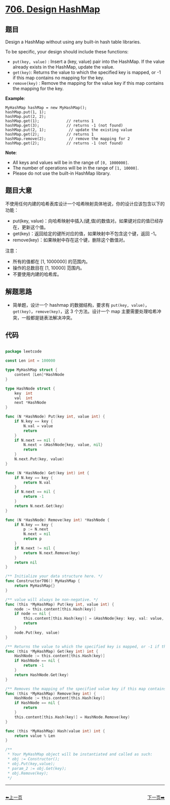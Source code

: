 # [706. Design HashMap](https://leetcode.com/problems/design-hashmap/)


## 题目

Design a HashMap without using any built-in hash table libraries.

To be specific, your design should include these functions:

- `put(key, value)` : Insert a (key, value) pair into the HashMap. If the value already exists in the HashMap, update the value.
- `get(key)`: Returns the value to which the specified key is mapped, or -1 if this map contains no mapping for the key.
- `remove(key)` : Remove the mapping for the value key if this map contains the mapping for the key.

**Example**:

    MyHashMap hashMap = new MyHashMap();
    hashMap.put(1, 1);          
    hashMap.put(2, 2);         
    hashMap.get(1);            // returns 1
    hashMap.get(3);            // returns -1 (not found)
    hashMap.put(2, 1);          // update the existing value
    hashMap.get(2);            // returns 1 
    hashMap.remove(2);          // remove the mapping for 2
    hashMap.get(2);            // returns -1 (not found)

**Note**:

- All keys and values will be in the range of `[0, 1000000]`.
- The number of operations will be in the range of `[1, 10000]`.
- Please do not use the built-in HashMap library.


## 题目大意

不使用任何内建的哈希表库设计一个哈希映射具体地说，你的设计应该包含以下的功能：

- put(key, value)：向哈希映射中插入(键,值)的数值对。如果键对应的值已经存在，更新这个值。
- get(key)：返回给定的键所对应的值，如果映射中不包含这个键，返回 -1。
- remove(key)：如果映射中存在这个键，删除这个数值对。

注意：

- 所有的值都在 [1, 1000000] 的范围内。
- 操作的总数目在 [1, 10000] 范围内。
- 不要使用内建的哈希库。


## 解题思路


- 简单题，设计一个 hashmap 的数据结构，要求有 `put(key, value)`，`get(key)`，`remove(key)`，这 3 个方法。设计一个 map 主要需要处理哈希冲突，一般都是链表法解决冲突。


## 代码

```go

package leetcode

const Len int = 100000

type MyHashMap struct {
	content [Len]*HashNode
}

type HashNode struct {
	key  int
	val  int
	next *HashNode
}

func (N *HashNode) Put(key int, value int) {
	if N.key == key {
		N.val = value
		return
	}
	if N.next == nil {
		N.next = &HashNode{key, value, nil}
		return
	}
	N.next.Put(key, value)
}

func (N *HashNode) Get(key int) int {
	if N.key == key {
		return N.val
	}
	if N.next == nil {
		return -1
	}
	return N.next.Get(key)
}

func (N *HashNode) Remove(key int) *HashNode {
	if N.key == key {
		p := N.next
		N.next = nil
		return p
	}
	if N.next != nil {
		return N.next.Remove(key)
	}
	return nil
}

/** Initialize your data structure here. */
func Constructor706() MyHashMap {
	return MyHashMap{}
}

/** value will always be non-negative. */
func (this *MyHashMap) Put(key int, value int) {
	node := this.content[this.Hash(key)]
	if node == nil {
		this.content[this.Hash(key)] = &HashNode{key: key, val: value, next: nil}
		return
	}
	node.Put(key, value)
}

/** Returns the value to which the specified key is mapped, or -1 if this map contains no mapping for the key */
func (this *MyHashMap) Get(key int) int {
	HashNode := this.content[this.Hash(key)]
	if HashNode == nil {
		return -1
	}
	return HashNode.Get(key)
}

/** Removes the mapping of the specified value key if this map contains a mapping for the key */
func (this *MyHashMap) Remove(key int) {
	HashNode := this.content[this.Hash(key)]
	if HashNode == nil {
		return
	}
	this.content[this.Hash(key)] = HashNode.Remove(key)
}

func (this *MyHashMap) Hash(value int) int {
	return value % Len
}

/**
 * Your MyHashMap object will be instantiated and called as such:
 * obj := Constructor();
 * obj.Put(key,value);
 * param_2 := obj.Get(key);
 * obj.Remove(key);
 */

```


----------------------------------------------
<div style="display: flex;justify-content: space-between;align-items: center;">
<p><a href="https://books.halfrost.com/leetcode/ChapterFour/0705.Design-HashSet/">⬅️上一页</a></p>
<p><a href="https://books.halfrost.com/leetcode/ChapterFour/0707.Design-Linked-List/">下一页➡️</a></p>
</div>
